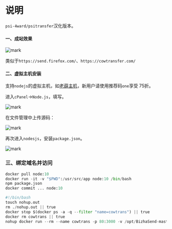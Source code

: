 # 说明
`psi-4ward/psitransfer`汉化版本。

#### 一、成站效果

![mark](http://imgs.bizha.top/imgs/20200514/RPN2ab8ID6xJ.png?imageslim)

类似于`https://send.firefox.com/`、`https://cowtransfer.com/`

#### 二、虚拟主机安装

支持`nodejs`的虚拟主机，如[老薛主机](https://my.laoxuehost.com/aff.php?aff=7296)，新用户请使用推荐码`one`享受 75折。

进入`cPanel`->`Node.js`，填写。

![mark](http://imgs.bizha.top/imgs/20200514/guTAft5DhQ3X.png?imageslim)



在文件管理中上传源码：

![mark](http://imgs.bizha.top/imgs/20200514/AbLHXw0prnm2.png?imageslim)

再次进入`nodesjs`，安装`package.json`。

![mark](http://imgs.bizha.top/imgs/20200514/F7Lidin0zr7f.png?imageslim)



### 三、绑定域名并访问
```python
docker pull node:10
docker run -it -v "$PWD":/usr/src/app node:10 /bin/bash
npm package.json
docker commit ... node:10
```

```python
#!/bin/bash
touch nohup.out
rm ./nohup.out || true
docker stop $(docker ps -a -q --filter "name=cowtrans") || true
docker rm cowtrans || true
nohup docker run --rm --name cowtrans -p 80:3000 -v /opt/BizhaSend-master:/usr/src/app -v /dev/shm/nginx_upload/:/usr/src/app/data -w /usr/src/app node:10 node app.js &
```
